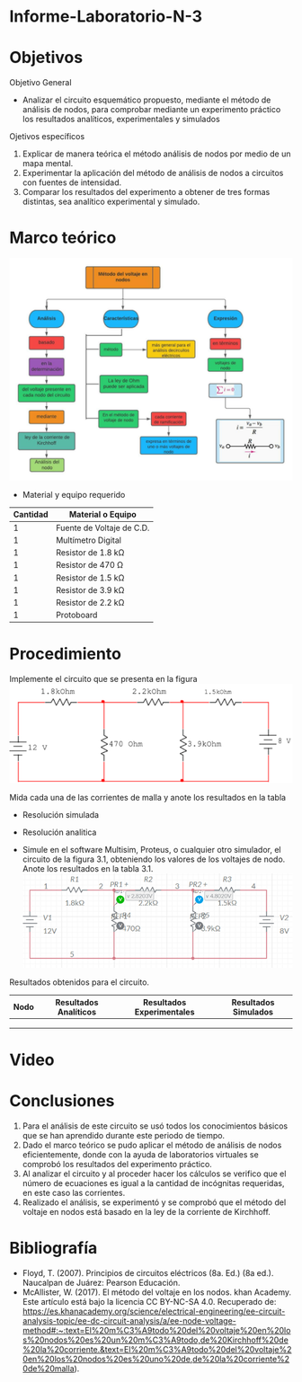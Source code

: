 # Informe-Laboratorio-N-3

# Objetivos

Objetivo General

- Analizar el circuito esquemático propuesto, mediante el método de análisis de nodos, para comprobar mediante un experimento práctico los resultados analíticos, experimentales y simulados

Ojetivos específicos

1. Explicar de manera teórica el método análisis de nodos por medio de un mapa mental.
2. Experimentar la aplicación del método de análisis de nodos a circuitos con fuentes de intensidad.
3. Comparar los resultados del experimento a obtener de tres formas distintas, sea analítico experimental y simulado.

# Marco teórico 

![](https://github.com/BENLLAMIN69/Informe-Laboratorio-N-3/blob/main/Ima/Blank%20diagram.jpeg)

- Material y equipo requerido

|Cantidad| Material o Equipo|
|--------|------------------|
|1| Fuente de Voltaje de C.D.|
|1| Multímetro Digital|
|1| Resistor de 1.8 kΩ|
|1| Resistor de 470 Ω|
|1| Resistor de 1.5 kΩ|
|1| Resistor de 3.9 kΩ|
|1| Resistor de 2.2 kΩ|
|1| Protoboard|

# Procedimiento
Implemente el circuito que se presenta en la figura
![](https://github.com/BENLLAMIN69/Informe-Laboratorio-N-3/blob/main/Ima/Captura%20de%20pantalla%202021-11-29%20181033.png)

Mida cada una de las corrientes de malla y anote los resultados en la tabla

- Resolución simulada

- Resolución analitica 

- Simule en el software Multisim, Proteus, o cualquier otro simulador, el circuito de la figura 3.1, obteniendo los valores de los voltajes de nodo. Anote los resultados en la tabla 3.1.
![](https://github.com/BENLLAMIN69/Informe-Laboratorio-N-3/blob/main/Ima/Captura%20de%20pantalla%202021-11-29%20194339.png)

Resultados obtenidos para el circuito.

|Nodo| Resultados Analíticos| Resultados Experimentales| Resultados Simulados|
|----|-----------------------|-------------------------|----------------------|
|||||
|||||
|||||
 

# Video

# Conclusiones 

1. Para el análisis de este circuito se usó todos los conocimientos básicos que se han aprendido durante este periodo de tiempo.
2. Dado el marco teórico se pudo aplicar el método de análisis de nodos eficientemente, donde con la ayuda de laboratorios virtuales se comprobó los resultados del experimento práctico.
3. Al analizar el circuito y al proceder hacer los cálculos se verifico que el número de ecuaciones es igual a la cantidad de incógnitas requeridas, en este caso las corrientes.
4. Realizado el análisis, se experimentó y se comprobó que el método del voltaje en nodos está basado en la ley de la corriente de Kirchhoff. 

# Bibliografía

- Floyd, T. (2007). Principios de circuitos eléctricos (8a. Ed.) (8a ed.). Naucalpan de Juárez: Pearson Educación.
- McAllister, W. (2017). El método del voltaje en los nodos. khan Academy. Este artículo está bajo la licencia CC BY-NC-SA 4.0. Recuperado de: https://es.khanacademy.org/science/electrical-engineering/ee-circuit-analysis-topic/ee-dc-circuit-analysis/a/ee-node-voltage-method#:~:text=El%20m%C3%A9todo%20del%20voltaje%20en%20los%20nodos%20es%20un%20m%C3%A9todo,de%20Kirchhoff%20de%20la%20corriente.&text=El%20m%C3%A9todo%20del%20voltaje%20en%20los%20nodos%20es%20uno%20de,de%20la%20corriente%20de%20malla).

